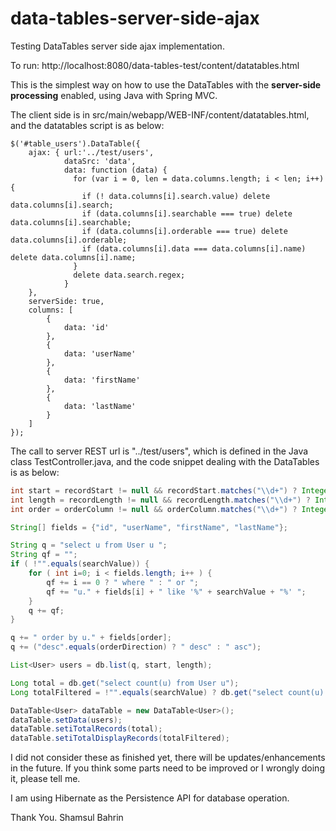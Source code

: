 # data-tables-server-side-ajax
Testing DataTables server side ajax implementation.

To run: http://localhost:8080/data-tables-test/content/datatables.html

This is the simplest way on how to use the DataTables with the **server-side processing** enabled, using Java
with Spring MVC.

The client side is in src/main/webapp/WEB-INF/content/datatables.html, and the datatables script is as below:

```
$('#table_users').DataTable({
    ajax: { url:'../test/users',
    		dataSrc: 'data',
    		data: function (data) {
    	      for (var i = 0, len = data.columns.length; i < len; i++) {
    	        if (! data.columns[i].search.value) delete data.columns[i].search;
    	        if (data.columns[i].searchable === true) delete data.columns[i].searchable;
    	        if (data.columns[i].orderable === true) delete data.columns[i].orderable;
    	        if (data.columns[i].data === data.columns[i].name) delete data.columns[i].name;
    	      }
    	      delete data.search.regex;
    		}
    },
    serverSide: true,
    columns: [
        {
            data: 'id'
        },
        {
            data: 'userName'
        },	            
        {
            data: 'firstName'
        },
        {
            data: 'lastName'
        }
    ]
});
```

The call to server REST url is "../test/users", which is defined in the Java class TestController.java, and the code snippet dealing with the DataTables is as below:

```java
int start = recordStart != null && recordStart.matches("\\d+") ? Integer.parseInt(recordStart) : 0;
int length = recordLength != null && recordLength.matches("\\d+") ? Integer.parseInt(recordLength) : 10;
int order = orderColumn != null && orderColumn.matches("\\d+") ? Integer.parseInt(orderColumn) : 0;

String[] fields = {"id", "userName", "firstName", "lastName"};

String q = "select u from User u ";
String qf = "";
if ( !"".equals(searchValue)) {
	for ( int i=0; i < fields.length; i++ ) {
		qf += i == 0 ? " where " : " or ";
		qf += "u." + fields[i] + " like '%" + searchValue + "%' ";
	}
	q += qf;
}

q += " order by u." + fields[order];
q += ("desc".equals(orderDirection) ? " desc" : " asc");

List<User> users = db.list(q, start, length);

Long total = db.get("select count(u) from User u");
Long totalFiltered = !"".equals(searchValue) ? db.get("select count(u) from User u " + qf) : total;

DataTable<User> dataTable = new DataTable<User>();
dataTable.setData(users);
dataTable.setiTotalRecords(total);
dataTable.setiTotalDisplayRecords(totalFiltered);
```

I did not consider these as finished yet, there will be updates/enhancements in the future.  If you think some parts need to be improved or I wrongly doing it, please tell me.

I am using Hibernate as the Persistence API for database operation.

Thank You.
Shamsul Bahrin

